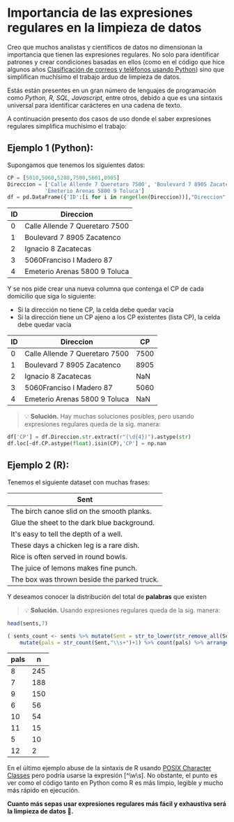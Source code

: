 # Importancia de las expresiones regulares en la limpieza de datos

Creo que muchos analistas y científicos de datos no dimensionan la importancia que tienen las expresiones regulares. No solo
para identificar patrones y crear condiciones basadas en ellos (como en el código que hice algunos años [Clasificación de correos y teléfonos usando Python](https://github.com/Cuadernin/class_tel_email/tree/main)) sino que simplifican muchísimo el trabajo arduo
de limpieza de datos.

Estás están presentes en un gran número de lenguajes de programación como _Python, R, SQL, Javascript_, entre otros, debido a que es una sintaxis universal para identificar carácteres en una cadena de texto.

A continuación presento dos casos de uso donde el saber expresiones regulares simplifica muchísimo el trabajo:

## Ejemplo 1 (Python):
Supongamos que tenemos los siguientes datos:
```py
CP = [5010,5060,5280,7500,5601,8905]
Direccion = ['Calle Allende 7 Queretaro 7500', 'Boulevard 7 8905 Zacatenco', 'Ignacio 8 Zacatecas', '5060Franciso I Madero 87',
            'Emeterio Arenas 5800 9 Toluca']
df = pd.DataFrame({'ID':[i for i in range(len(Direccion))],"Direccion":Direccion})
```

| ID      | Direccion |
| ----------- | ----------- |
| 0      | Calle Allende 7 Queretaro 7500       |
| 1   | Boulevard 7 8905 Zacatenco        |
| 2     | Ignacio 8 Zacatecas       |
| 3   | 5060Franciso I Madero 87        |
| 4      | Emeterio Arenas 5800 9 Toluca       |

Y se nos pide crear una nueva columna que contenga el CP de cada domicilio que siga lo siguiente:
- Si la dirección no tiene CP, la celda debe quedar vacía
- Si la dirección tiene un CP ajeno a los CP existentes (lista CP), la celda debe quedar vacía

| ID      | Direccion | CP  |
| ----------- | ----------- | ----------- |
| 0      | Calle Allende 7 Queretaro 7500       | 7500
| 1   | Boulevard 7 8905 Zacatenco        | 8905
| 2     | Ignacio 8 Zacatecas       | NaN
| 3   | 5060Franciso I Madero 87        |  5060
| 4      | Emeterio Arenas 5800 9 Toluca       | NaN


> :bulb: **Solución.** Hay muchas soluciones posibles, pero usando expresiones regulares queda de la sig. manera:
``` py
df['CP'] = df.Direccion.str.extract(r"(\d{4})").astype(str)
df.loc[~df.CP.astype(float).isin(CP),'CP'] = np.nan
```


## Ejemplo 2 (R):
Tenemos el siguiente dataset con muchas frases:

| Sent      
| ----------- | 
| The birch canoe slid on the smooth planks.       | 
| Glue the sheet to the dark blue background.   | 
| It's easy to tell the depth of a well.     | 
| These days a chicken leg is a rare dish.   | 
| Rice is often served in round bowls.      | 
| The juice of lemons makes fine punch. |
| The box was thrown beside the parked truck. |

Y deseamos conocer la distribución del total de **palabras** que existen 

> :bulb: **Solución.** Usando expresiones regulares queda de la sig. manera:
 
``` R
head(sents,7)

( sents_count <- sents %>% mutate(Sent = str_to_lower(str_remove_all(Sent,"[:punct:]"))) %>% 
    mutate(pals = str_count(Sent,"\\s+")+1) %>% count(pals) %>% arrange(desc(n)) )
```
  | pals |     n |
  | ----------- |  ----------- | 
| 8  | 245 |
|       7 |  188 |
|       9 |  150 |
|       6 |   56 |
|      10  |  54 |
|       11 |   15 |
|        5 |   10 |
|     12 |    2 |

En el último ejemplo abuse de la sintaxis de R usando [POSIX Character Classes](https://www.gastonsanchez.com/r4strings/character-sets.html) pero podría usarse la expresión [^\w\s]. No obstante, el punto es ver como el 
código tanto en Python como R es más limpio, legible y mucho más rápido en ejecución. 

**Cuanto más sepas usar expresiones regulares más fácil y exhaustiva será la limpieza de datos 🥰.**

